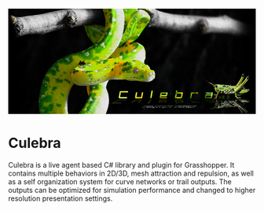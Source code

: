 ![IMAGE](images/Culebra_2.0.jpg)
# Culebra
Culebra is a live agent based C# library and plugin for Grasshopper. It contains multiple behaviors in 2D/3D, mesh attraction and repulsion, as well as a self organization system for curve networks or trail outputs. The outputs can be optimized for simulation performance and changed to higher resolution presentation settings.
